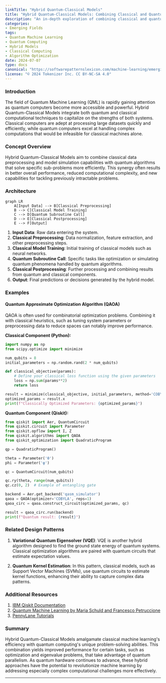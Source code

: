 ```yaml
---
linkTitle: "Hybrid Quantum-Classical Models"
title: "Hybrid Quantum-Classical Models: Combining Classical and Quantum Models for Better Performance"
description: "An in-depth exploration of combining classical and quantum models to leverage the strengths of both computing paradigms for enhanced machine learning performance."
categories:
- Emerging Fields
tags:
- Quantum Machine Learning
- Quantum Computing
- Hybrid Models
- Classical Computing
- Algorithm Optimization
date: 2024-07-07
type: docs
canonical: "https://softwarepatternslexicon.com/machine-learning/emerging-fields/quantum-machine-learning/hybrid-quantum-classical-models"
license: "© 2024 Tokenizer Inc. CC BY-NC-SA 4.0"
---
```



### Introduction

The field of Quantum Machine Learning (QML) is rapidly gaining attention as quantum computers become more accessible and powerful. Hybrid Quantum-Classical Models integrate both quantum and classical computational techniques to capitalize on the strengths of both systems. Classical computers are adept at processing large datasets quickly and efficiently, while quantum computers excel at handling complex computations that would be infeasible for classical machines alone.

### Concept Overview

Hybrid Quantum-Classical Models aim to combine classical data preprocessing and model simulation capabilities with quantum algorithms that solve specific sub-problems more efficiently. This synergy often results in better overall performance, reduced computational complexity, and new capabilities for tackling previously intractable problems.

### Architecture

```mermaid
graph LR
    A[Input Data] --> B[Classical Preprocessing]
    B --> C[Classical Model Training]
    C --> D[Quantum Subroutine Call]
    D --> E[Classical Postprocessing]
    E --> F[Output]
```

1. **Input Data**: Raw data entering the system.
2. **Classical Preprocessing**: Data normalization, feature extraction, and other preprocessing steps.
3. **Classical Model Training**: Initial training of classical models such as neural networks.
4. **Quantum Subroutine Call**: Specific tasks like optimization or simulating quantum phenomena handled by quantum algorithms.
5. **Classical Postprocessing**: Further processing and combining results from quantum and classical components.
6. **Output**: Final predictions or decisions generated by the hybrid model.

### Examples

#### Quantum Approximate Optimization Algorithm (QAOA)

QAOA is often used for combinatorial optimization problems. Combining it with classical heuristics, such as tuning system parameters or preprocessing data to reduce spaces can notably improve performance.

**Classical Component (Python):**

```python
import numpy as np
from scipy.optimize import minimize

num_qubits = 8
initial_parameters = np.random.rand(2 * num_qubits)

def classical_objective(params):
    # Define your classical loss function using the given parameters
    loss = np.sum(params**2)
    return loss

result = minimize(classical_objective, initial_parameters, method='COBYLA')
optimized_params = result.x
print(f"Classically Optimized Parameters: {optimized_params}")
```

**Quantum Component (Qiskit):**

```python
from qiskit import Aer, QuantumCircuit
from qiskit.circuit import Parameter
from qiskit.opflow import I, Z
from qiskit.algorithms import QAOA
from qiskit_optimization import QuadraticProgram

qp = QuadraticProgram()

theta = Parameter('θ')
phi = Parameter('φ')

qc = QuantumCircuit(num_qubits)

qc.ry(theta, range(num_qubits))
qc.cz(0, 2)  # Example of entangling gate

backend = Aer.get_backend('qasm_simulator')
qaoa = QAOA(optimizer='COBYLA', reps=1)
qaoa_circ = qaoa.construct_circuit(optimized_params, qc)

result = qaoa_circ.run(backend)
print(f"Quantum result: {result}")
```

### Related Design Patterns

1. **Variational Quantum Eigensolver (VQE)**: VQE is another hybrid algorithm designed to find the ground state energy of quantum systems. Classical optimization algorithms are paired with quantum circuits that estimate expectation values.

2. **Quantum Kernel Estimation**: In this pattern, classical models, such as Support Vector Machines (SVMs), use quantum circuits to estimate kernel functions, enhancing their ability to capture complex data patterns.

### Additional Resources

1. [IBM Qiskit Documentation](https://qiskit.org/documentation/)
2. [Quantum Machine Learning by Maria Schuld and Francesco Petruccione](https://www.springer.com/gp/book/9783030042193)
3. [PennyLane Tutorials](https://pennylane.ai/qml/demonstrations.html)

### Summary

Hybrid Quantum-Classical Models amalgamate classical machine learning's efficiency with quantum computing's unique problem-solving abilities. This combination yields improved performance for certain tasks, such as optimization and eigenvalue problems, that take advantage of quantum parallelism. As quantum hardware continues to advance, these hybrid approaches have the potential to revolutionize machine learning by addressing especially complex computational challenges more effectively.

---

